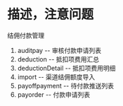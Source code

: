# 描述，注意问题

结佣付款管理
1. auditpay -- 审核付款申请列表
2. deduction -- 抵扣项费用汇总
3. deductionDetail -- 抵扣项费用明细
4. import -- 渠道结佣额度导入
5. payoffpayment -- 待付款推送列表
6. payorder -- 付款申请列表

